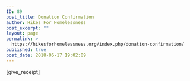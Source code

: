 ```yaml
---
ID: 89
post_title: Donation Confirmation
author: Hikes For Homelessness
post_excerpt: ""
layout: page
permalink: >
  https://hikesforhomelessness.org/index.php/donation-confirmation/
published: true
post_date: 2018-06-17 19:02:09
---
```

[give_receipt]